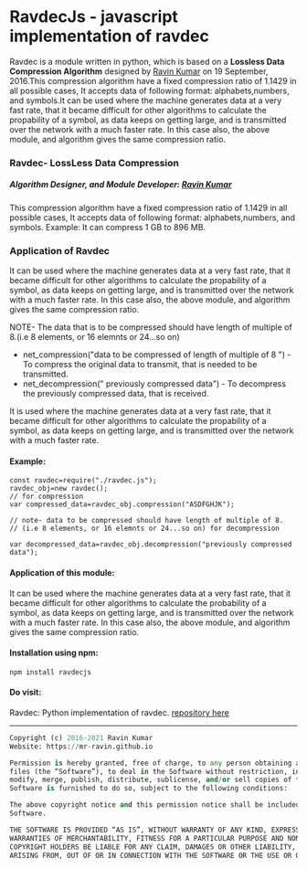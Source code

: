 # RavdecJs - javascript implementation of ravdec

Ravdec is a module written in python, which is based on a <b>Lossless Data Compression Algorithm</b> designed by [Ravin Kumar](https://mr-ravin.github.io) on 19 September, 2016.This compression algorithm have a fixed compression ratio of 1.1429 in all possible cases, It accepts data of following format: alphabets,numbers, and symbols.It can be  used where the machine generates data at a very fast rate, that it became difficult for other algorithms to calculate the propability of a symbol, as data keeps on getting large, and is transmitted over the network with a much faster rate. In this case also,  the above module, and algorithm gives the same compression ratio.

### Ravdec- LossLess Data Compression

##### Algorithm Designer, and Module Developer: [Ravin Kumar](https://mr-ravin.github.io)

This compression algorithm have a fixed compression ratio of 1.1429 in all possible cases, It accepts data 
of following format: alphabets,numbers, and symbols.
Example: It can compress 1 GB to 896 MB.

### Application of Ravdec 

It can be  used where the machine generates data at a very fast rate, that it became difficult for other algorithms to calculate the propability of a symbol, as data keeps on getting large, and is transmitted over the network with a much faster rate. In this case also, the above module, and algorithm gives the same compression ratio.

NOTE- The data that is to be compressed should have length of multiple of 8.(i.e 8 elements, or 16
elemnts or 24...so on)
 
- net_compression("data to be compressed of length of multiple of 8 ") - To compress the  original data to transmit, that is
   needed to be  transmitted.
- net_decompression(" previously compressed data")  - To decompress the previously compressed data, that is received.

It is used where the machine generates data at a very fast rate, that it became difficult for other algorithms to calculate the propability of a symbol, as data keeps on getting large, and is transmitted over the network with a much faster rate.

#### Example:

```
const ravdec=require("./ravdec.js");
ravdec_obj=new ravdec();
// for compression
var compressed_data=ravdec_obj.compression("ASDFGHJK");

// note- data to be compressed should have length of multiple of 8.
// (i.e 8 elements, or 16 elemnts or 24...so on) for decompression

var decompressed_data=ravdec_obj.decompression("previously compressed data");

```

#### Application of this module:

It can be  used where the machine generates data at a very fast rate, that it became difficult for other algorithms to calculate the probability of a symbol, as data keeps on getting large, and is transmitted over the network with a much faster rate. In this case also, the above module, and algorithm gives the same compression ratio.

#### Installation using npm:
```
npm install ravdecjs
```

#### Do visit: 
Ravdec: Python implementation of ravdec. [repository here](https://github.com/mr-ravin/ravdec)

---

```python
Copyright (c) 2016-2021 Ravin Kumar
Website: https://mr-ravin.github.io

Permission is hereby granted, free of charge, to any person obtaining a copy of this software and associated documentation 
files (the “Software”), to deal in the Software without restriction, including without limitation the rights to use, copy, 
modify, merge, publish, distribute, sublicense, and/or sell copies of the Software, and to permit persons to whom the 
Software is furnished to do so, subject to the following conditions:

The above copyright notice and this permission notice shall be included in all copies or substantial portions of the 
Software.

THE SOFTWARE IS PROVIDED “AS IS”, WITHOUT WARRANTY OF ANY KIND, EXPRESS OR IMPLIED, INCLUDING BUT NOT LIMITED TO THE 
WARRANTIES OF MERCHANTABILITY, FITNESS FOR A PARTICULAR PURPOSE AND NONINFRINGEMENT. IN NO EVENT SHALL THE AUTHORS OR 
COPYRIGHT HOLDERS BE LIABLE FOR ANY CLAIM, DAMAGES OR OTHER LIABILITY, WHETHER IN AN ACTION OF CONTRACT, TORT OR OTHERWISE, 
ARISING FROM, OUT OF OR IN CONNECTION WITH THE SOFTWARE OR THE USE OR OTHER DEALINGS IN THE SOFTWARE.
```
